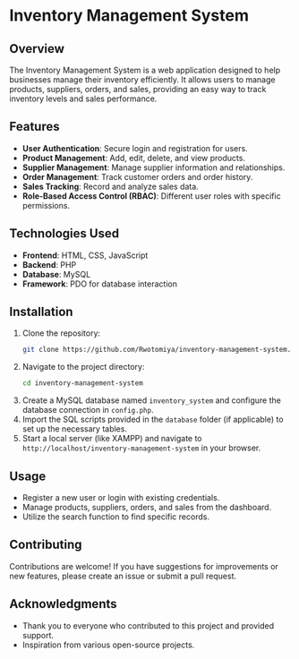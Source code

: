 # Inventory Management System

## Overview
The Inventory Management System is a web application designed to help businesses manage their inventory efficiently. It allows users to manage products, suppliers, orders, and sales, providing an easy way to track inventory levels and sales performance.

## Features
- **User Authentication**: Secure login and registration for users.
- **Product Management**: Add, edit, delete, and view products.
- **Supplier Management**: Manage supplier information and relationships.
- **Order Management**: Track customer orders and order history.
- **Sales Tracking**: Record and analyze sales data.
- **Role-Based Access Control (RBAC)**: Different user roles with specific permissions.

## Technologies Used
- **Frontend**: HTML, CSS, JavaScript
- **Backend**: PHP
- **Database**: MySQL
- **Framework**: PDO for database interaction

## Installation
1. Clone the repository:
   ```bash
   git clone https://github.com/Rwotomiya/inventory-management-system.git
   ```
2. Navigate to the project directory:
   ```bash
   cd inventory-management-system
   ```
3. Create a MySQL database named `inventory_system` and configure the database connection in `config.php`.
4. Import the SQL scripts provided in the `database` folder (if applicable) to set up the necessary tables.
5. Start a local server (like XAMPP) and navigate to `http://localhost/inventory-management-system` in your browser.

## Usage
- Register a new user or login with existing credentials.
- Manage products, suppliers, orders, and sales from the dashboard.
- Utilize the search function to find specific records.

## Contributing
Contributions are welcome! If you have suggestions for improvements or new features, please create an issue or submit a pull request.

## Acknowledgments
- Thank you to everyone who contributed to this project and provided support.
- Inspiration from various open-source projects.

